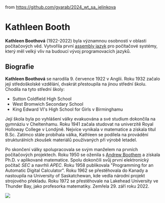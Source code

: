 from <https://github.com/gyarab/2024_wt_sa_jelinkova>

# Kathleen Booth
**Kathleen Boothová** (1922-2022) byla významnou osobností v oblasti počítačových věd. Vytvořila první [assembly jazyk](https://cs.wikipedia.org/wiki/Jazyk_symbolick%C3%BDch_adres) pro počítačové systémy, který měl velký vliv na budoucí vývoj programovacích jazyků.

## Biografie
**Kathleen Boothová** se narodila 9. července 1922 v Anglii. Roku 1932 začalo její středoškolské vzdělání, dvakrát přestoupila na jinou střední školu.
Chodila na tyto střední školy:

* Sutton Coldfield High School
* West Bromwich Secondary School
* King Edward VI's High School for Girls v Birminghamu

Její škola byla po vyhlášení války evakuována a své studium dokončila na gymnáziu v Cheltenhamu. Roku 1941 začala studovat na univerzitě Royal Holloway College v Londýně. Nejvíce vynikala v matematice a získala titul B.Sc. Zatímco stále probíhala válka, Kathleen se podílela na provádění strukturálních zkoušek materiálů používaných při výrobě letadel.

Po skončení války spolupracovala se svým manželem na prvních počítačových projektech. Roku 1950 se oženila s [Andrew Boothem](https://en.wikipedia.org/wiki/Andrew_Donald_Booth) a získala Ph.D. v aplikované matematice. Spolu dokončili svůj první elektronický počítač *SEC* a navrhli *APEC*. Roku 1958 publikovala "Programming for an Automatic Digital Calculator". Roku 1962 se přestěhovala do Kanady a nastoupila na University of Saskatchewan, kde vedla národní projekt strojového překladu. Roku 1972 se přestěhovale na Lakehead University ve Thunder Bay, jako profesorka matematiky. Zemřela 29. září roku 2022.

![](https://i.guim.co.uk/img/media/8718d3a88a66cea8f4bddad5e566a5fddc91cb21/0_1243_2711_2711/master/2711.jpg?width=465&dpr=1&s=none)

